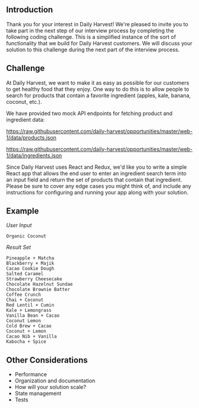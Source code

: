 ## Introduction

Thank you for your interest in Daily Harvest! We're pleased to invite you to take part in the next step of our interview process by completing the following coding challenge. This is a simplified instance of the sort of functionality that we build for Daily Harvest customers. We will discuss your solution to this challenge during the next part of the interview process.

## Challenge

At Daily Harvest, we want to make it as easy as possible for our customers to get healthy food that they enjoy. One way to do this is to allow people to search for products that contain a favorite ingredient (apples, kale, banana, coconut, etc.).

We have provided two mock API endpoints for fetching product and ingredient data:

https://raw.githubusercontent.com/daily-harvest/opportunities/master/web-1/data/products.json

https://raw.githubusercontent.com/daily-harvest/opportunities/master/web-1/data/ingredients.json

Since Daily Harvest uses React and Redux, we'd like you to write a simple React app that allows the end user to enter an ingredient search term into an input field and return the set of products that contain that ingredient. Please be sure to cover any edge cases you might think of, and include any instructions for configuring and running your app along with your solution.

## Example

*User Input*
```
Organic Coconut
```

*Result Set*
```
Pineapple + Matcha
Blackberry + Majik
Cacao Cookie Dough
Salted Caramel
Strawberry Cheesecake
Chocolate Hazelnut Sundae
Chocolate Brownie Batter
Coffee Crunch
Chai + Coconut
Red Lentil + Cumin
Kale + Lemongrass
Vanilla Bean + Cacao
Coconut Lemon
Cold Brew + Cacao
Coconut + Lemon
Cacao Nib + Vanilla
Kabocha + Spice
```

## Other Considerations
* Performance
* Organization and documentation
* How will your solution scale?
* State management 
* Tests

